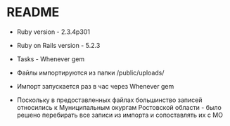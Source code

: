 # README

* Ruby version - 2.3.4p301
* Ruby on Rails version - 5.2.3
* Tasks - Whenever gem

* Файлы импортируются из папки /public/uploads/
* Импорт запускается раз в час через Whenever gem
* Поскольку в предоставленных файлах большинство записей относились к Муниципальным окургам Ростовской области - было решено перебирать все записи из импорта и сопоставлять их с МО